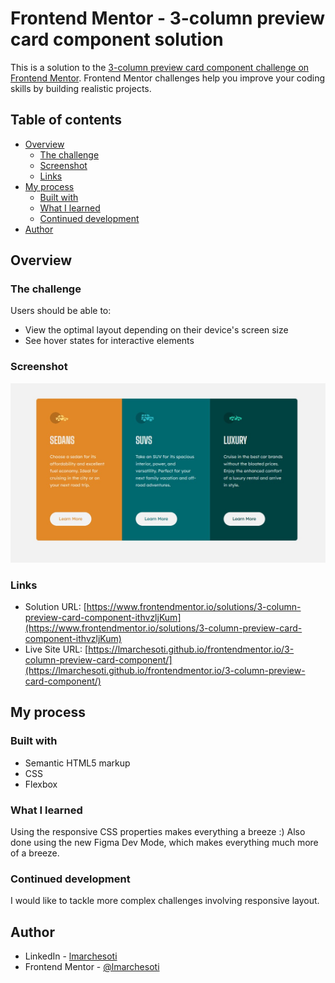 # Frontend Mentor - 3-column preview card component solution

This is a solution to the [3-column preview card component challenge on Frontend Mentor](https://www.frontendmentor.io/challenges/3column-preview-card-component-pH92eAR2-). Frontend Mentor challenges help you improve your coding skills by building realistic projects.

## Table of contents

- [Overview](#overview)
  - [The challenge](#the-challenge)
  - [Screenshot](#screenshot)
  - [Links](#links)
- [My process](#my-process)
  - [Built with](#built-with)
  - [What I learned](#what-i-learned)
  - [Continued development](#continued-development)
- [Author](#author)

## Overview

### The challenge

Users should be able to:

- View the optimal layout depending on their device's screen size
- See hover states for interactive elements

### Screenshot

![](./screenshot.jpg)

### Links

- Solution URL: [https://www.frontendmentor.io/solutions/3-column-preview-card-component-ithvzljKum](https://www.frontendmentor.io/solutions/3-column-preview-card-component-ithvzljKum)
- Live Site URL: [https://lmarchesoti.github.io/frontendmentor.io/3-column-preview-card-component/](https://lmarchesoti.github.io/frontendmentor.io/3-column-preview-card-component/)

## My process

### Built with

- Semantic HTML5 markup
- CSS
- Flexbox

### What I learned

Using the responsive CSS properties makes everything a breeze :)
Also done using the new Figma Dev Mode, which makes everything much more of a breeze.

### Continued development

I would like to tackle more complex challenges involving responsive layout.

## Author

- LinkedIn - [lmarchesoti](https://www.linkedin.com/in/lmarchesoti/)
- Frontend Mentor - [@lmarchesoti](https://www.frontendmentor.io/profile/lmarchesoti)
